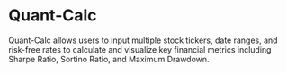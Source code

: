 # Quant-Calc
Quant-Calc allows users to input multiple stock tickers, date ranges, and risk-free rates to calculate and visualize key financial metrics including Sharpe Ratio, Sortino Ratio, and Maximum Drawdown.
